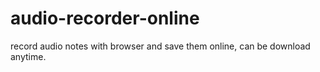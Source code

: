 # audio-recorder-online
record audio notes with browser and save them online, can be download anytime.
